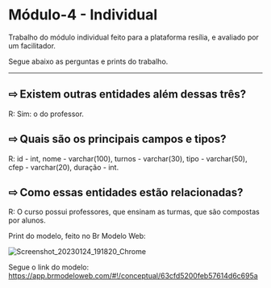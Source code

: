# Módulo-4 - Individual

Trabalho do módulo individual feito para a plataforma resília, e avaliado por um facilitador.

Segue abaixo as perguntas e prints do trabalho.
_________________________________________________________________________________________________________________________________________________________________________

## ⇨ Existem outras entidades além dessas três?
R: Sim: o do professor.

## ⇨ Quais são os principais campos e tipos?
R: id - int, nome - varchar(100), turnos - varchar(30), tipo - varchar(50), cfep - varchar(20), duração - int.

## ⇨ Como essas entidades estão relacionadas?
R: O curso possui professores, que ensinam as turmas, que são compostas por alunos.

Print do modelo, feito no Br Modelo Web:

![Screenshot_20230124_191820_Chrome](https://user-images.githubusercontent.com/112995111/214435221-fd74bde7-5768-4f8a-b695-ad6413c9249d.jpg)

Segue o link do modelo:
https://app.brmodeloweb.com/#!/conceptual/63cfd5200feb57614d6c695a
